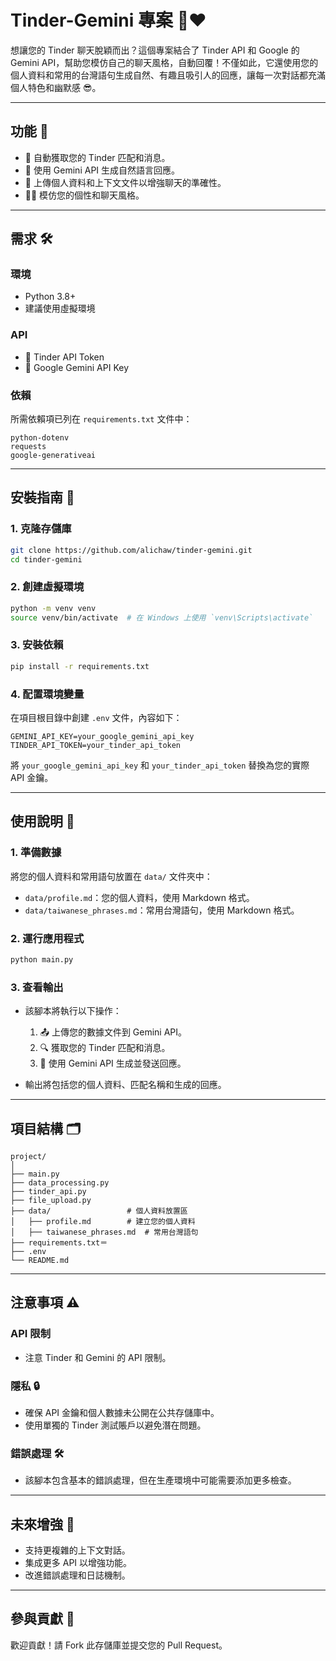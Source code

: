 # Tinder-Gemini 專案 🚀❤️

想讓您的 Tinder 聊天脫穎而出？這個專案結合了 Tinder API 和 Google 的 Gemini API，幫助您模仿自己的聊天風格，自動回覆！不僅如此，它還使用您的個人資料和常用的台灣語句生成自然、有趣且吸引人的回應，讓每一次對話都充滿個人特色和幽默感 😎。

---

## **功能** 🎯

- 💬 自動獲取您的 Tinder 匹配和消息。
- 🤖 使用 Gemini API 生成自然語言回應。
- 📂 上傳個人資料和上下文文件以增強聊天的準確性。
- 🧑‍💻 模仿您的個性和聊天風格。

---

## **需求** 🛠️

### **環境**

- Python 3.8+
- 建議使用虛擬環境

### **API**

- 🔑 Tinder API Token
- 🔑 Google Gemini API Key

### **依賴**

所需依賴項已列在 `requirements.txt` 文件中：

```plaintext
python-dotenv
requests
google-generativeai
```

---

## **安裝指南** 📝

### **1. 克隆存儲庫**

```bash
git clone https://github.com/alichaw/tinder-gemini.git
cd tinder-gemini
```

### **2. 創建虛擬環境**

```bash
python -m venv venv
source venv/bin/activate  # 在 Windows 上使用 `venv\Scripts\activate`
```

### **3. 安裝依賴**

```bash
pip install -r requirements.txt
```

### **4. 配置環境變量**

在項目根目錄中創建 `.env` 文件，內容如下：

```plaintext
GEMINI_API_KEY=your_google_gemini_api_key
TINDER_API_TOKEN=your_tinder_api_token
```

將 `your_google_gemini_api_key` 和 `your_tinder_api_token` 替換為您的實際 API 金鑰。

---

## **使用說明** 📖

### **1. 準備數據**

將您的個人資料和常用語句放置在 `data/` 文件夾中：

- `data/profile.md`：您的個人資料，使用 Markdown 格式。
- `data/taiwanese_phrases.md`：常用台灣語句，使用 Markdown 格式。

### **2. 運行應用程式**

```bash
python main.py
```

### **3. 查看輸出**

- 該腳本將執行以下操作：
  1. 📤 上傳您的數據文件到 Gemini API。
  2. 🔍 獲取您的 Tinder 匹配和消息。
  3. 🤝 使用 Gemini API 生成並發送回應。

- 輸出將包括您的個人資料、匹配名稱和生成的回應。

---

## **項目結構** 🗂️

```plaintext
project/
│
├── main.py
├── data_processing.py
├── tinder_api.py
├── file_upload.py
├── data/                 # 個人資料放置區
│   ├── profile.md        # 建立您的個人資料
│   ├── taiwanese_phrases.md  # 常用台灣語句
├── requirements.txt＝
├── .env
└── README.md
```

---

## **注意事項** ⚠️

### **API 限制**

- 注意 Tinder 和 Gemini 的 API 限制。

### **隱私** 🔒

- 確保 API 金鑰和個人數據未公開在公共存儲庫中。
- 使用單獨的 Tinder 測試賬戶以避免潛在問題。

### **錯誤處理** 🛠️

- 該腳本包含基本的錯誤處理，但在生產環境中可能需要添加更多檢查。

---

## **未來增強** 🚀

- 支持更複雜的上下文對話。
- 集成更多 API 以增強功能。
- 改進錯誤處理和日誌機制。

---

## **參與貢獻** 🤝

歡迎貢獻！請 Fork 此存儲庫並提交您的 Pull Request。
